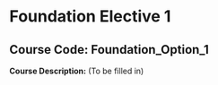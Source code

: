 # Foundation Elective 1

## Course Code: Foundation_Option_1

**Course Description:**
(To be filled in)